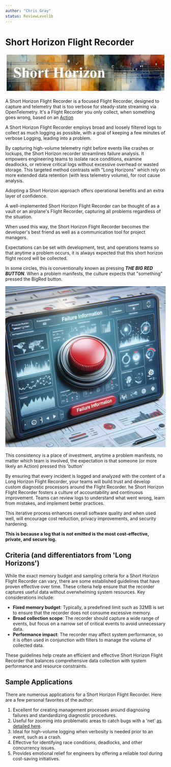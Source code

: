 ```yaml
---
author: "Chris Gray"
status: ReviewLevel1b
---
```


# Short Horizon Flight Recorder

![](../orig_media/ShortHorizon.banner.png)

A Short Horizon Flight Recorder is a focused Flight Recorder, designed to
capture and telemetry that is too verbose for steady-state streaming via
OpenTelemetry.  It's a Flight Recorder you only collect, when something goes
wrong, based on an [Action](./Architecture.Action.Explanation.document.md)

A Short Horizon Flight Recorder employs broad and loosely filtered logs to
collect as much logging as possible, with a goal of keeping a few minutes of
verbose Logging, leading into a problem.

By capturing high-volume telemetry right before events like crashes or lockups,
the Short Horizon recorder streamlines failure analysis. It empowers engineering
teams to isolate race conditions, examine deadlocks, or retrieve critical logs
without excessive overhead or wasted storage. This targeted method contrasts
with "Long Horizons" which rely on more extended data retention (with less
telemetry volume), for root cause analysis.

Adopting a Short Horizon approach offers operational benefits and an extra layer
of confidence.

A well-implemented Short Horizon Flight Recorder can be thought of as a vault or
an airplane's Flight Recorder, capturing all problems regardless of the
situation.

When used this way, the Short Horizon Flight Recorder becomes the developer's
best friend as well as a communication tool for project managers.

Expectations can be set with development, test, and operations teams so that
anytime a problem occurs, it is always expected that this short horizon flight
record will be collected.

In some circles, this is conventionally known as pressing ***THE BIG RED
BUTTON***. When a problem manifests, the culture expects that "something"
pressed the BigRed button.

![Big Red Button](../orig_media/BigRed.button.jpg)

This consistency is a place of investment, anytime a problem manifests, no
matter which team is involved, the expectation is that someone (or more likely
an Action) pressed this 'button'

By ensuring that every incident is logged and analyzed with the content of a
Long Horizon Flight Recorder, your teams will build trust and develop custom
diagnostic processors around the Flight Recorder. he Short Horizon Flight
Recorder fosters a culture of accountability and continuous improvement. Teams
can review logs to understand what went wrong, learn from mistakes, and
implement better practices.

This iterative process enhances overall software
quality and when used well, will encourage cost reduction, privacy improvements,
and security hardening.

**This is because a log that is not emitted is the most cost-effective, private,
and secure log.**

## Criteria (and differentiators from 'Long Horizons')

While the exact memory budget and sampling criteria for a Short Horizon Flight
Recorder can vary, there are some established guidelines that have proven
effective over time. These criteria help ensure that the recorder captures
useful data without overwhelming system resources. Key considerations include:

- **Fixed memory budget**: Typically, a predefined limit such as 32MB is set to
  ensure that the recorder does not consume excessive memory.
- **Broad collection scope**: The recorder should capture a wide range of events,
  but focus on a narrow set of critical events to avoid unnecessary data.
- **Performance impact**: The recorder may affect system performance, so it is often
  used in conjunction with filters to manage the volume of collected data.

These guidelines help create an efficient and effective Short Horizon Flight
Recorder that balances comprehensive data collection with system performance and
resource constraints.

## Sample Applications

There are numerous applications for a Short Horizon Flight Recorder. Here are a
few personal favorites of the author:

1. Excellent for creating management processes around diagnosing failures and
   standardizing diagnostic procedures.
1. Useful for zooming into problematic areas to catch bugs with a 'net'
   [as detailed here](./PositionPaper.ProceduralizeNets.document.md).
1. Ideal for high-volume logging when verbosity is needed prior to an event,
   such as a crash.
1. Effective for identifying race conditions, deadlocks, and other concurrency
   issues.
1. Provides emotional relief for engineers by offering a reliable tool during
   cost-saving initiatives.

